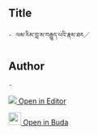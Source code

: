 ## Title
	- ལམ་རིམ་བླ་མ་བརྒྱུད་པའི་རྣམ་ཐར／

## Author
	- 



[<img src="https://img.icons8.com/color/25/000000/edit-property.png"> Open in Editor](http://editor.openpecha.org/P004135)

[<img width="25" src="https://library.bdrc.io/icons/BUDA-small.svg"> Open in Buda](https://library.bdrc.io/show/bdr:IE0OPP004135)
